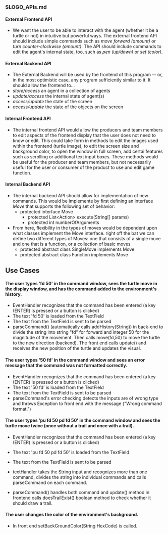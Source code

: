 ### SLOGO_APIs.md

#### External Frontend API

* We want the user to be able to interact with the agent (whether it be a turtle or not) in intuitive but powerful ways. The external frontend API should include simple commands such as *move forward (amount)* or *turn counter-clockwise (amount)*. The API should include commands to edit the agent's internal state, too, such as *pen (up/down)* or *set (color)*.

#### External Backend API
* The External Backend will be used by the frontend of this program -- or, in the most optimistic case, any program sufficiently similar to it. It should allow the frontend to...
* *store/access* an agent in a collection of agents
* *update/access* the internal state of agent(s)
* *access/update* the state of the screen
* *access/update* the state of the objects on the screen

#### Internal Frontend API
* The internal frontend API would allow the producers and team members to edit aspects of the frontend display that the user does not need to know or edit. This could take form in methods to edit the images used within the frontend (turtle image), to edit the screen size and background color, to open the window in full screen, add certai features such as scrolling or additional text input boxes. These methods would be useful for the producer and team members, but not necessarily useful for the user or consumer of the product to use and edit game function.

#### Internal Backend API
* The internal backend API should allow for implementation of new commands. This would be implemente by first defining an interface *Move* that supports the following set of behavior:
    * protected interface Move
        * protected List\<Action\> execute(String[] params)
        * protected int numberOfArguments
* From here, flexibility in the types of moves would be dependent upon what classes implement the Move interface. right off the bat we can define two different types of Moves: one that consists of a single move and one that is a function, or a collection of basic moves
    * protected abstract class SingleMove implements Move
    * protected abstract class Function implements Move

## Use Cases
#### The user types 'fd 50' in the command window, sees the turtle move in the display window, and has the command added to the environment's history.
* EventHandler recognizes that the command has been entered (a key (ENTER) is pressed or a button is clicked)
* The text 'fd 50' is loaded from the TextField
* The text from the TextField is sent to be parsed 
* parseCommand() (automatically calls addHistory(String)) in back-end to divide the string into string "fd" for forward and integer 50 for the magnitude of the movement. Then calls move(fd,50) to move the turtle to the new direction (backend). The front end calls update() and receives the new position of the turtle and updates the visual. 

#### The user types '50 fd' in the command window and sees an error message that the command was not formatted correctly.
* EventHandler recognizes that the command has been entered (a key (ENTER) is pressed or a button is clicked)
* The text '50 fd' is loaded from the TextField
* The text from the TextField is sent to be parsed 
* parseCommand's error checking detects the inputs are of wrong type and throws Exception to front end with the message ("Wrong command format.")


#### The user types 'pu fd 50 pd fd 50' in the command window and sees the turtle move twice (once without a trail and once with a trail).
* EventHandler recognizes that the command has been entered (a key (ENTER) is pressed or a button is clicked)
* The text 'pu fd 50 pd fd 50' is loaded from the TextField
* The text from the TextField is sent to be parsed 
* textHandler takes the String input and recognizes more than one command, divides the string into individual commands and calls parseCommand on each command.

* parseCommand() handles both command and update() method in frontend calls doesTrailExist() boolean method to check whether it should draw a trail.

#### The user changes the color of the environment's background.

* In front end setBackGroundColor(String HexCode) is called. 